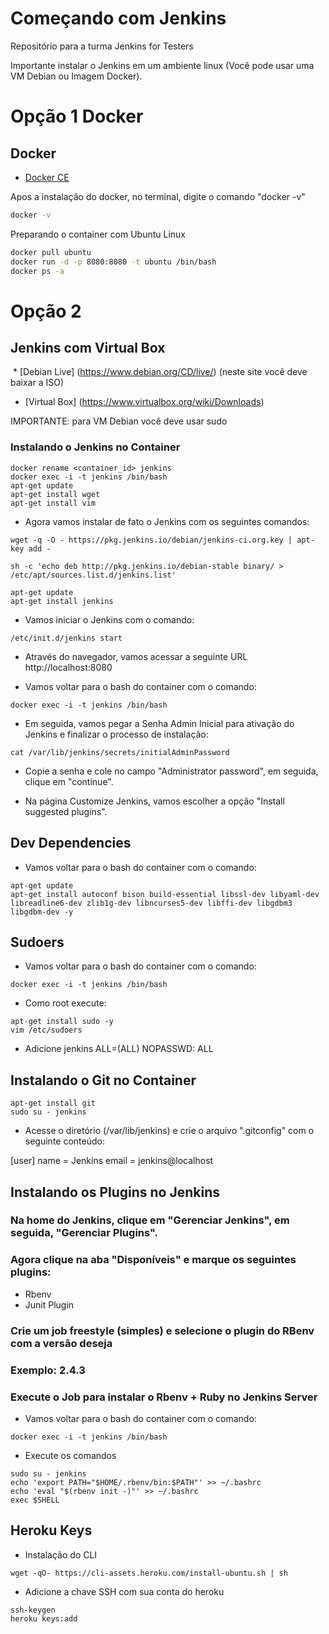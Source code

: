 # Começando com Jenkins

Repositório para a turma Jenkins for Testers

Importante instalar o Jenkins em um ambiente linux (Você pode usar uma VM Debian ou Imagem Docker).

# Opção 1 Docker
      
## Docker

  * [Docker CE](https://download.docker.com)

Apos a instalação do docker, no terminal, digite o comando "docker -v"
```sh
docker -v
```
Preparando o container com Ubuntu Linux

```sh
docker pull ubuntu
docker run -d -p 8080:8080 -t ubuntu /bin/bash
docker ps -a
```

# Opção 2
## Jenkins com Virtual Box  
  * [Debian Live] (https://www.debian.org/CD/live/) (neste site você deve baixar a ISO)
  * [Virtual Box] (https://www.virtualbox.org/wiki/Downloads)

IMPORTANTE: para VM Debian você deve usar sudo


###  Instalando o Jenkins no Container

```
docker rename <container_id> jenkins
docker exec -i -t jenkins /bin/bash
apt-get update
apt-get install wget
apt-get install vim
```
* Agora vamos instalar de fato o Jenkins com os seguintes comandos:

```
wget -q -O - https://pkg.jenkins.io/debian/jenkins-ci.org.key | apt-key add -
```
```
sh -c 'echo deb http://pkg.jenkins.io/debian-stable binary/ > /etc/apt/sources.list.d/jenkins.list'
```

```
apt-get update
apt-get install jenkins
```

* Vamos iniciar o Jenkins com o comando:

```
/etc/init.d/jenkins start
```

* Através do navegador, vamos acessar a seguinte URL http://localhost:8080

* Vamos voltar para o bash do container com o comando:

```
docker exec -i -t jenkins /bin/bash
```

* Em seguida, vamos pegar a Senha Admin Inicial para ativação do Jenkins e finalizar o processo de instalação:

```
cat /var/lib/jenkins/secrets/initialAdminPassword
```

* Copie a senha e cole no campo "Administrator password", em seguida, clique em "continue".

* Na página Customize Jenkins, vamos escolher a opção "Install suggested plugins".


## Dev Dependencies
* Vamos voltar para o bash do container com o comando:

```
apt-get update
apt-get install autoconf bison build-essential libssl-dev libyaml-dev libreadline6-dev zlib1g-dev libncurses5-dev libffi-dev libgdbm3 libgdbm-dev -y
```

## Sudoers

* Vamos voltar para o bash do container com o comando:

```
docker exec -i -t jenkins /bin/bash
```

* Como root execute:

```
apt-get install sudo -y
vim /etc/sudoers
```

* Adicione jenkins ALL=(ALL) NOPASSWD: ALL


## Instalando o Git no Container

```
apt-get install git
sudo su - jenkins
```

* Acesse o diretório (/var/lib/jenkins) e crie o arquivo ".gitconfig" com o seguinte conteúdo:

[user]
  name = Jenkins
  email = jenkins@localhost


## Instalando os Plugins no Jenkins

### Na home do Jenkins, clique em "Gerenciar Jenkins", em seguida, "Gerenciar Plugins".

### Agora clique na aba "Disponíveis" e marque os seguintes plugins:

* Rbenv
* Junit Plugin

### Crie um job freestyle (simples) e selecione o plugin do RBenv com a versão deseja
### Exemplo: 2.4.3
### Execute o Job para instalar o Rbenv + Ruby no Jenkins Server


* Vamos voltar para o bash do container com o comando:

```
docker exec -i -t jenkins /bin/bash
```

* Execute os comandos

```
sudo su - jenkins
echo 'export PATH="$HOME/.rbenv/bin:$PATH"' >> ~/.bashrc
echo 'eval "$(rbenv init -)"' >> ~/.bashrc
exec $SHELL
```


## Heroku Keys

* Instalação do CLI

```
wget -qO- https://cli-assets.heroku.com/install-ubuntu.sh | sh
```

* Adicione a chave SSH com sua conta do heroku

```
ssh-keygen
heroku keys:add
```



